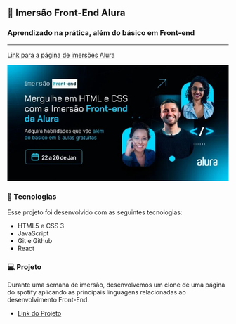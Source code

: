 <h2>🤿  Imersão Front-End Alura</h2>
<h3>Aprendizado na prática, além do básico em Front-end</h3>
<hr>

<p><a href="https://www.alura.com.br/escola-front-end" target="_blank">Link para a página de imersões Alura</a></p>

<img src="https://github.com/leandro-pontes/clone-spotify/blob/main/capa-curso.jpg">

<h3>🚀 Tecnologias</h3>
<p>Esse projeto foi desenvolvido com as seguintes tecnologias:</p>

<ul>
  <li>HTML5 e CSS 3</li>
  <li>JavaScript</li>
  <li>Git e Github</li>
  <li>React</li>
</ul>



<h3>💻 Projeto</h3>
<p>Durante uma semana de imersão, desenvolvemos um clone de uma página do spotify aplicando as principais linguagens relacionadas ao desenvolvimento Front-End.</p>

<ul>
  <li><a href="#">Link do Projeto</a></li>
</ul>

